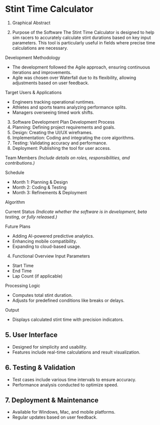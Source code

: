 # Stint Time Calculator 

1. Graphical Abstract


2. Purpose of the Software
The Stint Time Calculator is designed to help sim racers to accurately calculate stint durations based on key input parameters. This tool is particularly useful in fields where precise time calculations are necessary.

Development Methodology
- The development followed the Agile approach, ensuring continuous iterations and improvements.
- Agile was chosen over Waterfall due to its flexibility, allowing adjustments based on user feedback.

Target Users & Applications
- Engineers tracking operational runtimes.
- Athletes and sports teams analyzing performance splits.
- Managers overseeing timed work shifts.

3. Software Development Plan
   Development Process
1. Planning: Defining project requirements and goals.
2. Design: Creating the UI/UX wireframes.
3. Implementation: Coding and integrating the core algorithms.
4. Testing: Validating accuracy and performance.
5. Deployment: Publishing the tool for user access.

Team Members
*(Include details on roles, responsibilities, and contributions.)*

Schedule
- Month 1: Planning & Design
- Month 2: Coding & Testing
- Month 3: Refinements & Deployment

Algorithm

Current Status
*(Indicate whether the software is in development, beta testing, or fully released.)*

Future Plans
- Adding AI-powered predictive analytics.
- Enhancing mobile compatibility.
- Expanding to cloud-based usage.

4. Functional Overview
   Input Parameters
- Start Time
- End Time
- Lap Count (if applicable)

Processing Logic
- Computes total stint duration.
- Adjusts for predefined conditions like breaks or delays.

Output
- Displays calculated stint time with precision indicators.

## **5. User Interface**
- Designed for simplicity and usability.
- Features include real-time calculations and result visualization.

## **6. Testing & Validation**
- Test cases include various time intervals to ensure accuracy.
- Performance analysis conducted to optimize speed.

## **7. Deployment & Maintenance**
- Available for Windows, Mac, and mobile platforms.
- Regular updates based on user feedback.
